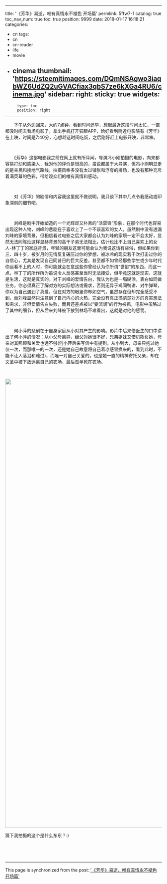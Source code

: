 
---
title: '《芳华》易逝，唯有真情永不褪色  开场篇'
permlink: 5ffw7-1
catalog: true
toc_nav_num: true
toc: true
position: 9999
date: 2018-01-17 16:18:21
categories:
- cn
tags:
- cn
- cn-reader
- life
- movie
- cinema
thumbnail: 'https://steemitimages.com/DQmNSAgwo3iaqbWZ6UdZQ2uGVACfiax3qbS7ze6kXGa4RU6/cinema.jpg'
sidebar:
    right:
        sticky: true
widgets:
    -
        type: toc
        position: right
---


<html>
<p>　　下午从外边回来，大约7点钟，看到时间还早，想起最近这段时间太忙，一直都没时间去看场电影了，拿出手机打开猫眼APP，恰好看到附近电影院有《芳华》在上映，时间是7:40分，心想趁这时间吃饭，之后刚好赶上电影开映，非常棒。</p>
<p><br></p>
<p>　　《芳华》这部电影我之前在网上就有所耳闻，导演冯小刚拍摄的电影，向来都容易打动和感染人，我对他的评价是很高的，虽说都属于大导演，但冯小刚明显走的是亲民和接地气路线，拍摄风格多没有太过铺张和浮夸的排场，也没有那种充斥着满荧幕的色彩，带给观众们的唯有真情和感动。</p>
<p><br></p>
<p>　　对《芳华》的剧情和内容我这里就不做说明，我只谈下其中几点令我感动或印象深刻的细节吧。</p>
<p><br></p>
<p>　　刘峰是剧中开始塑造的一个光辉却又朴素的“活雷锋”形象，在那个时代也容易出现这种人物，刘峰的悲剧在于喜欢上了一个不该喜欢的女人，虽然剧中没有透漏刘峰的家境背景，但相信看过电影之后大家都会认为刘峰的家境一定不会太好，显然无法同陈灿这样显赫背景的高干子弟无法相比，估计也比不上自己喜欢上的女人-林丁丁的家庭背景，年轻的朋友这里可能会认为我说这话有些俗，但如果你到三、四十岁，被岁月的无情反复碾压过你的梦想、被冰冷的现实若干次打击过你的自信心，尤其是发现自己同昔日的巨大反差，甚至都不如曾经那些学生或少年时代你远看不上的人时，你可能就会在意这些你曾经认为你所谓“世俗”的东西，而这一点，林丁丁的所作所为虽说令人反感甚至当时无法接受，但毕竟这就是现实，这就是生活，这就是真实的。对于刘峰的爱情告白，我认为也是一塌糊涂，表白如同做业务，你必须真正了解对方的实际想法或需求，否则无异于鸡同鸭讲、对牛弹琴，你以为自己遇到了真爱，但在对方的眼里你却如空气，虽然存在但却完全感受不到，而刘峰显然只注意到了自己内心的火热，完全没有真正搞清楚对方的真实想法和需求，非但爱情告白失败，而且还差点被以“耍流氓”的行为被抓，电影中虽略过了其中的细节，但从后来刘峰被下放到林场不难看出，这就是对他的惩罚。</p>
<p><br></p>
<p>　　何小萍的悲剧在于自身家庭从小对其产生的影响。影片中后来借医生的口中讲出了何小萍的情况：从小父母离异，继父对她很不好，兄弟姐妹又借机欺负她，母亲对其照顾和关爱也远不够(何小萍后来写信中有提到，从小到大，母亲只抱过她仅一次，而那唯一的一次，还是她自己故意将自己着凉感冒换来的，看到此时，不能不让人落泪和难过)，而唯一对自己关爱的，也是她一直的精神寄托父亲，却在文革中被下放远离自己的农场，最后孤单死在农场。</p>
<p><br></p>
<p><img src="https://steemitimages.com/DQmNSAgwo3iaqbWZ6UdZQ2uGVACfiax3qbS7ze6kXGa4RU6/cinema.jpg" width="1080" height="1440"/></p>
<p>猜下我拍摄的这个是什么东东？:)</p>
<p><br></p>
<p><br></p>
</html>

- - -

This page is synchronized from the post: ['《芳华》易逝，唯有真情永不褪色  开场篇'](https://steemit.com/@rivalhw/5ffw7-1)
